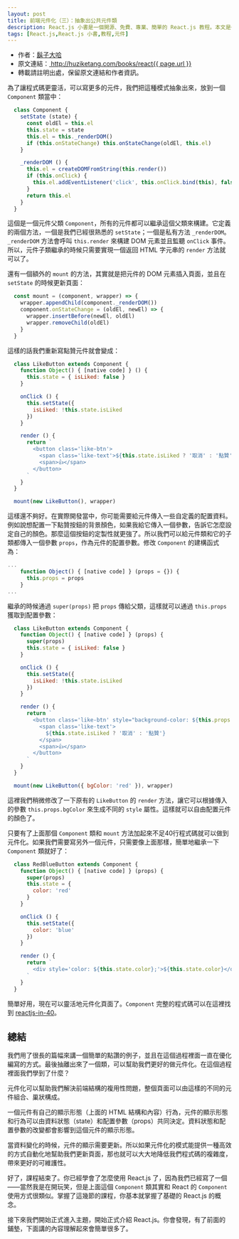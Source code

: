 ```yaml
---
layout: post
title: 前端元件化（三）：抽象出公共元件類
description: React.js 小書是一個開源、免費、專業、簡單的 React.js 教程。本文是一個關於如何使用 React.js 實現前端元件化的教程的第三部分，介紹瞭如何抽象出公共元件類。
tags: [React.js,React.js 小書,教程,元件]
---
```


<ul style='font-size: 14px;'>
  <li>
    作者：<a href="https://www.zhihu.com/people/hu-zi-da-ha" target="_blank">鬍子大哈</a>
  </li>
  <li>
    原文連結：<a href="http://huziketang.com/books/react{{ page.url }}"> http://huziketang.com/books/react{{ page.url }} </a>
  </li>
  <li>轉載請註明出處，保留原文連結和作者資訊。</li>
</ul>

為了讓程式碼更靈活，可以寫更多的元件，我們把這種模式抽象出來，放到一個 `Component` 類當中：

```javascript
  class Component {
    setState (state) {
      const oldEl = this.el
      this.state = state
      this.el = this._renderDOM()
      if (this.onStateChange) this.onStateChange(oldEl, this.el)
    }

    _renderDOM () {
      this.el = createDOMFromString(this.render())
      if (this.onClick) {
        this.el.addEventListener('click', this.onClick.bind(this), false)
      }
      return this.el
    }
  }
```

這個是一個元件父類 `Component`，所有的元件都可以繼承這個父類來構建。它定義的兩個方法，一個是我們已經很熟悉的 `setState`；一個是私有方法 `_renderDOM`。`_renderDOM` 方法會呼叫 `this.render` 來構建 DOM 元素並且監聽 `onClick` 事件。所以，元件子類繼承的時候只需要實現一個返回 HTML 字元串的 `render` 方法就可以了。

還有一個額外的 `mount` 的方法，其實就是把元件的 DOM 元素插入頁面，並且在 `setState` 的時候更新頁面：

```javascript
  const mount = (component, wrapper) => {
    wrapper.appendChild(component._renderDOM())
    component.onStateChange = (oldEl, newEl) => {
      wrapper.insertBefore(newEl, oldEl)
      wrapper.removeChild(oldEl)
    }
  }
```

這樣的話我們重新寫點贊元件就會變成：

```javascript
  class LikeButton extends Component {
    function Object() { [native code] } () {
      this.state = { isLiked: false }
    }

    onClick () {
      this.setState({
        isLiked: !this.state.isLiked
      })
    }

    render () {
      return `
        <button class='like-btn'>
          <span class='like-text'>${this.state.isLiked ? '取消' : '點贊'}</span>
          <span>👍</span>
        </button>
      `
    }
  }

  mount(new LikeButton(), wrapper)
```

這樣還不夠好。在實際開發當中，你可能需要給元件傳入一些自定義的配置資料。例如說想配置一下點贊按鈕的背景顏色，如果我給它傳入一個參數，告訴它怎麼設定自己的顏色。那麼這個按鈕的定製性就更強了。所以我們可以給元件類和它的子類都傳入一個參數 `props`，作為元件的配置參數。修改 `Component`  的建構函式為：

```javascript
...
    function Object() { [native code] } (props = {}) {
      this.props = props
    }
...
```

繼承的時候通過 `super(props)` 把 `props` 傳給父類，這樣就可以通過 `this.props` 獲取到配置參數：

```javascript
  class LikeButton extends Component {
    function Object() { [native code] } (props) {
      super(props)
      this.state = { isLiked: false }
    }

    onClick () {
      this.setState({
        isLiked: !this.state.isLiked
      })
    }

    render () {
      return `
        <button class='like-btn' style="background-color: ${this.props.bgColor}">
          <span class='like-text'>
            ${this.state.isLiked ? '取消' : '點贊'}
          </span>
          <span>👍</span>
        </button>
      `
    }
  }

  mount(new LikeButton({ bgColor: 'red' }), wrapper)
```

這裡我們稍微修改了一下原有的 `LikeButton` 的 `render` 方法，讓它可以根據傳入的參數 `this.props.bgColor` 來生成不同的 `style` 屬性。這樣就可以自由配置元件的顏色了。

只要有了上面那個 `Component` 類和 `mount` 方法加起來不足40行程式碼就可以做到元件化。如果我們需要寫另外一個元件，只需要像上面那樣，簡單地繼承一下  `Component` 類就好了：

```javascript
  class RedBlueButton extends Component {
    function Object() { [native code] } (props) {
      super(props)
      this.state = {
        color: 'red'
      }
    }

    onClick () {
      this.setState({
        color: 'blue'
      })
    }

    render () {
      return `
        <div style='color: ${this.state.color};'>${this.state.color}</div>
      `
    }
  }
```

簡單好用，現在可以靈活地元件化頁面了。`Component` 完整的程式碼可以在這裡找到 [reactjs-in-40](https://github.com/huzidaha/reactjs-in-40)。

## 總結
我們用了很長的篇幅來講一個簡單的點讚的例子，並且在這個過程裡面一直在優化編寫的方式。最後抽離出來了一個類，可以幫助我們更好的做元件化。在這個過程裡面我們學到了什麼？

元件化可以幫助我們解決前端結構的複用性問題，整個頁面可以由這樣的不同的元件組合、巢狀構成。

一個元件有自己的顯示形態（上面的 HTML 結構和內容）行為，元件的顯示形態和行為可以由資料狀態（state）和配置參數（props）共同決定。資料狀態和配置參數的改變都會影響到這個元件的顯示形態。

當資料變化的時候，元件的顯示需要更新。所以如果元件化的模式能提供一種高效的方式自動化地幫助我們更新頁面，那也就可以大大地降低我們程式碼的複雜度，帶來更好的可維護性。

好了，課程結束了。你已經學會了怎麼使用 React.js 了，因為我們已經寫了一個——當然我是在開玩笑，但是上面這個 `Component` 類其實和 React 的 `Component` 使用方式很類似。掌握了這幾節的課程，你基本就掌握了基礎的 React.js 的概念。

接下來我們開始正式進入主題，開始正式介紹 React.js。你會發現，有了前面的鋪墊，下面講的內容理解起來會簡單很多了。
